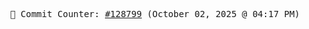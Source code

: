 <p align="center">
    <samp>
        📮 Commit Counter: <a href="https://github.com/Javascript-void0/Javascript-void0/commits/main">#128799</a> (October 02, 2025 @ 04:17 PM)
    </samp>
</p>